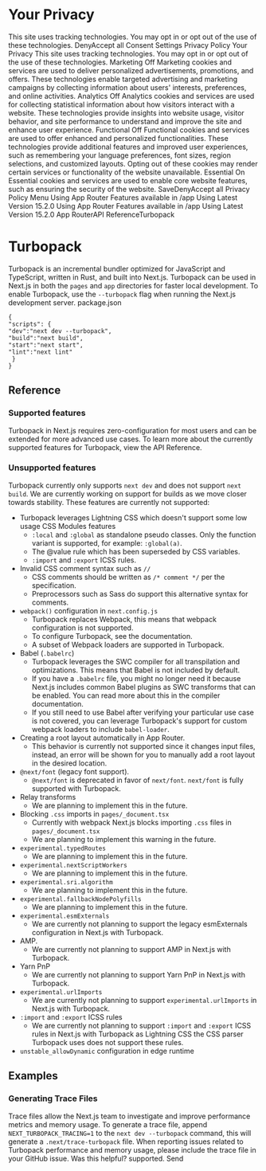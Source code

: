 # Your Privacy
This site uses tracking technologies. You may opt in or opt out of the use of these technologies.
DenyAccept all
Consent Settings
Privacy Policy
Your Privacy
This site uses tracking technologies. You may opt in or opt out of the use of these technologies.
Marketing
Off
Marketing cookies and services are used to deliver personalized advertisements, promotions, and offers. These technologies enable targeted advertising and marketing campaigns by collecting information about users' interests, preferences, and online activities. 
Analytics
Off
Analytics cookies and services are used for collecting statistical information about how visitors interact with a website. These technologies provide insights into website usage, visitor behavior, and site performance to understand and improve the site and enhance user experience.
Functional
Off
Functional cookies and services are used to offer enhanced and personalized functionalities. These technologies provide additional features and improved user experiences, such as remembering your language preferences, font sizes, region selections, and customized layouts. Opting out of these cookies may render certain services or functionality of the website unavailable.
Essential
On
Essential cookies and services are used to enable core website features, such as ensuring the security of the website. 
SaveDenyAccept all
Privacy Policy
Menu
Using App Router
Features available in /app
Using Latest Version
15.2.0
Using App Router
Features available in /app
Using Latest Version
15.2.0
App RouterAPI ReferenceTurbopack
# Turbopack
Turbopack is an incremental bundler optimized for JavaScript and TypeScript, written in Rust, and built into Next.js. Turbopack can be used in Next.js in both the `pages` and `app` directories for faster local development.
To enable Turbopack, use the `--turbopack` flag when running the Next.js development server.
package.json
```
{
"scripts": {
"dev":"next dev --turbopack",
"build":"next build",
"start":"next start",
"lint":"next lint"
 }
}
```

## Reference
### Supported features
Turbopack in Next.js requires zero-configuration for most users and can be extended for more advanced use cases. To learn more about the currently supported features for Turbopack, view the API Reference.
### Unsupported features
Turbopack currently only supports `next dev` and does not support `next build`. We are currently working on support for builds as we move closer towards stability.
These features are currently not supported:
  * Turbopack leverages Lightning CSS which doesn't support some low usage CSS Modules features 
    * `:local` and `:global` as standalone pseudo classes. Only the function variant is supported, for example: `:global(a)`.
    * The @value rule which has been superseded by CSS variables.
    * `:import` and `:export` ICSS rules.
  * Invalid CSS comment syntax such as `//`
    * CSS comments should be written as `/* comment */` per the specification.
    * Preprocessors such as Sass do support this alternative syntax for comments.
  * `webpack()` configuration in `next.config.js`
    * Turbopack replaces Webpack, this means that webpack configuration is not supported.
    * To configure Turbopack, see the documentation.
    * A subset of Webpack loaders are supported in Turbopack.
  * Babel (`.babelrc`) 
    * Turbopack leverages the SWC compiler for all transpilation and optimizations. This means that Babel is not included by default.
    * If you have a `.babelrc` file, you might no longer need it because Next.js includes common Babel plugins as SWC transforms that can be enabled. You can read more about this in the compiler documentation.
    * If you still need to use Babel after verifying your particular use case is not covered, you can leverage Turbopack's support for custom webpack loaders to include `babel-loader`.
  * Creating a root layout automatically in App Router. 
    * This behavior is currently not supported since it changes input files, instead, an error will be shown for you to manually add a root layout in the desired location.
  * `@next/font` (legacy font support). 
    * `@next/font` is deprecated in favor of `next/font`. `next/font` is fully supported with Turbopack.
  * Relay transforms
    * We are planning to implement this in the future.
  * Blocking `.css` imports in `pages/_document.tsx`
    * Currently with webpack Next.js blocks importing `.css` files in `pages/_document.tsx`
    * We are planning to implement this warning in the future.
  * `experimental.typedRoutes`
    * We are planning to implement this in the future.
  * `experimental.nextScriptWorkers`
    * We are planning to implement this in the future.
  * `experimental.sri.algorithm`
    * We are planning to implement this in the future.
  * `experimental.fallbackNodePolyfills`
    * We are planning to implement this in the future.
  * `experimental.esmExternals`
    * We are currently not planning to support the legacy esmExternals configuration in Next.js with Turbopack.
  * AMP. 
    * We are currently not planning to support AMP in Next.js with Turbopack.
  * Yarn PnP 
    * We are currently not planning to support Yarn PnP in Next.js with Turbopack.
  * `experimental.urlImports`
    * We are currently not planning to support `experimental.urlImports` in Next.js with Turbopack.
  * `:import` and `:export` ICSS rules
    * We are currently not planning to support `:import` and `:export` ICSS rules in Next.js with Turbopack as Lightning CSS the CSS parser Turbopack uses does not support these rules.
  * `unstable_allowDynamic` configuration in edge runtime


## Examples
### Generating Trace Files
Trace files allow the Next.js team to investigate and improve performance metrics and memory usage. To generate a trace file, append `NEXT_TURBOPACK_TRACING=1` to the `next dev --turbopack` command, this will generate a `.next/trace-turbopack` file.
When reporting issues related to Turbopack performance and memory usage, please include the trace file in your GitHub issue.
Was this helpful?
supported.
Send
